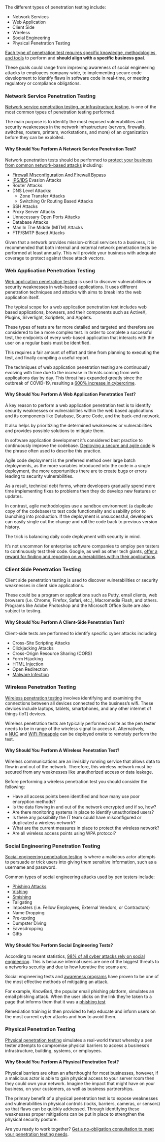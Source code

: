 The different types of penetration testing include:

- Network Services
- Web Application
- Client Side
- Wireless
- Social Engineering
- Physical Penetration Testing

[Each type of penetration test requires specific knowledge, methodologies, and tools](https://purplesec.us/penetration-testing-methodologies/) to perform and **should align with a specific business goal**.

These goals could range from improving awareness of social engineering attacks to employees company-wide, to implementing secure code development to identify flaws in software code in real-time, or meeting regulatory or compliance obligations.

### **Network Service Penetration Testing**

[Network service penetration testing, or infrastructure testing](https://purplesec.us/network-penetration-test/), is one of the most common types of penetration testing performed.

The main purpose is to identify the most exposed vulnerabilities and security weaknesses in the network infrastructure (servers, firewalls, switches, routers, printers, workstations, and more) of an organization before they can be exploited.

#### **Why Should You Perform A Network Service Penetration Test?**

Network penetration tests should be performed to [protect your business from common network-based attacks](https://purplesec.us/protect-business-cyber-attacks/) including:

- [Firewall Misconfiguration And Firewall Bypass](https://purplesec.us/firewall-penetration-testing/)
- [IPS/IDS](https://purplesec.us/intrusion-detection-vs-intrusion-prevention-systems/) Evasion Attacks
- Router Attacks
- DNS Level Attacks:
    - Zone Transfer Attacks
    - Switching Or Routing Based Attacks
- SSH Attacks
- Proxy Server Attacks
- Unnecessary Open Ports Attacks
- Database Attacks
- Man In The Middle (MITM) Attacks
- FTP/SMTP Based Attacks

Given that a network provides mission-critical services to a business, it is recommended that both internal and external network penetration tests be performed at least annually. This will provide your business with adequate coverage to protect against these attack vectors.


### **Web Application Penetration Testing**

[Web application penetration testing](https://purplesec.us/web-application-penetration-testing/) is used to discover vulnerabilities or security weaknesses in web-based applications. It uses different penetration techniques and attacks with aims to break into the web application itself.


The typical scope for a web application penetration test includes web based applications, browsers, and their components such as ActiveX, Plugins, Silverlight, Scriptlets, and Applets.

These types of tests are far more detailed and targeted and therefore are considered to be a more complex test. In order to complete a successful test, the endpoints of every web-based application that interacts with the user on a regular basis must be identified.

This requires a fair amount of effort and time from planning to executing the test, and finally compiling a useful report.

The techniques of web application penetration testing are continuously evolving with time due to the increase in threats coming from web applications day by day. This threat has expanded greatly since the outbreak of COVID-19, resulting a [600% increase in cybercrime](https://purplesec.us/resources/cyber-security-statistics/).

#### **Why Should You Perform A Web Application Penetration Test?**

A key reason to perform a web application penetration test is to identify security weaknesses or vulnerabilities within the web based applications and its components like Database, Source Code, and the back-end network.

It also helps by prioritizing the determined weaknesses or vulnerabilities and provides possible solutions to mitigate them.

In software application development it’s considered best practice to continuously improve the codebase. [Deploying a secure and agile code](https://www.checkmarx.com/2017/04/20/six-steps-secure-software-development-agile-era/) is the phrase often used to describe this practice.

Agile code deployment is the preferred method over large batch deployments, as the more variables introduced into the code in a single deployment, the more opportunities there are to create bugs or errors leading to security vulnerabilities.

As a result, technical debt forms, where developers gradually spend more time implementing fixes to problems then they do develop new features or updates.

In contrast, agile methodologies use a sandbox environment (a duplicate copy of the codebase) to test code functionality and usability prior to launching into production. If the deployment is unsuccessful, developers can easily single out the change and roll the code back to previous version history.

The trick is balancing daily code deployment with security in mind.

It’s not uncommon for enterprise software companies to employ pen testers to continuously test their code. Google, as well as other tech giants, [offer a reward for finding and reporting on vulnerabilities within their applications](https://www.google.com/about/appsecurity/reward-program/).

### **Client Side Penetration Testing**

Client side penetration testing is used to discover vulnerabilities or security weaknesses in client side applications.

These could be a program or applications such as Putty, email clients, web browsers (i.e. Chrome, Firefox, Safari, etc.), Macromedia Flash, and others. Programs like Adobe Photoshop and the Microsoft Office Suite are also subject to testing.

#### **Why Should You Perform A Client-Side Penetration Test?**

Client-side tests are performed to identify specific cyber attacks including:

- Cross-Site Scripting Attacks
- Clickjacking Attacks
- Cross-Origin Resource Sharing (CORS)
- Form Hijacking
- HTML Injection
- Open Redirection
- [Malware Infection](https://purplesec.us/common-malware-types/)

### **Wireless Penetration Testing**

[Wireless penetration testing](https://purplesec.us/perform-wireless-penetration-test/) involves identifying and examining the connections between all devices connected to the business’s wifi. These devices include laptops, tablets, smartphones, and any other internet of things (IoT) devices.

Wireless penetration tests are typically performed onsite as the pen tester needs to be in range of the wireless signal to access it. Alternatively, a [NUC](https://www.intel.com/content/www/us/en/products/boards-kits/nuc.html) and [WiFi Pineapple](https://shop.hak5.org/) can be deployed onsite to remotely perform the test.

#### **Why Should You Perform A Wireless Penetration Test?**

Wireless communications are an invisibly running service that allows data to flow in and out of the network. Therefore, this wireless network must be secured from any weaknesses like unauthorized access or data leakage.

Before performing a wireless penetration test you should consider the following:

- Have all access points been identified and how many use poor encryption methods?
- Is the data flowing in and out of the network encrypted and if so, how?
- Are there monitoring systems in place to identify unauthorized users?
- Is there any possibility the IT team could have misconfigured or duplicated a wireless network?
- What are the current measures in place to protect the wireless network?
- Are all wireless access points using WPA protocol?

### **Social Engineering Penetration Testing**

[Social engineering penetration testing](https://purplesec.us/social-engineering-penetration-testing/) is where a malicious actor attempts to persuade or trick users into giving them sensitive information, such as a username and password.

Common types of social engineering attacks used by pen testers include:

- [Phishing Attacks](https://purplesec.us/phishing-whaling-differences/)
- [Vishing](https://purplesec.us/vishing-attacks/)
- [Smishing](https://purplesec.us/smishing-attacks/)
- Tailgating
- Imposters (i.e. Fellow Employees, External Vendors, or Contractors)
- Name Dropping
- Pre-texting
- Dumpster Diving
- Eavesdropping
- Gifts

#### **Why Should You Perform Social Engineering Tests?**

According to recent statistics, [98% of all cyber attacks rely on social engineering](https://purplesec.us/resources/cyber-security-statistics/). This is because internal users are one of the biggest threats to a networks security and due to how lucrative the scams are.

Social engineering tests and [awareness programs](https://purplesec.us/learn/security-awareness-training/) have proven to be one of the most effective methods of mitigating an attack.

For example, KnowBe4, the popular email phishing platform, simulates an email phishing attack. When the user clicks on the link they’re taken to a page that informs them that it was a [phishing test](https://purplesec.us/phishing-campaign/)

Remediation training is then provided to help educate and inform users on the most current cyber attacks and how to avoid them.

### **Physical Penetration Testing**

[Physical penetration testing](https://purplesec.us/physical-penetration-testing/) simulates a real-world threat whereby a pen tester attempts to compromise physical barriers to access a business’s infrastructure, building, systems, or employees.

#### **Why Should You Perform A Physical Penetration Test?**

Physical barriers are often an afterthought for most businesses, however, if a malicious actor is able to gain physical access to your server room then they could own your network. Imagine the impact that might have on your business, on your customers, as well as business partnerships.

The primary benefit of a physical penetration test is to expose weaknesses and vulnerabilities in physical controls (locks, barriers, cameras, or sensors) so that flaws can be quickly addressed. Through identifying these weaknesses proper mitigations can be put in place to strengthen the physical security posture.

Are you ready to work together? [Get a no-obligation consultation to meet your penetration testing needs](https://purplesec.us/services/penetration-testing/).